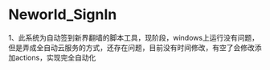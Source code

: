 # Neworld_SignIn

1、此系统为自动签到新界翻墙的脚本工具，现阶段，windows上运行没有问题，但是弄成全自动云服务的方式，还存在问题，目前没有时间修改，有空了会修改添加actions，实现完全自动化
